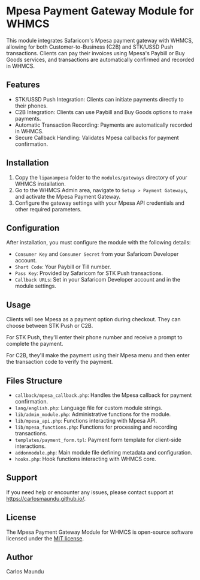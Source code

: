 # Mpesa Payment Gateway Module for WHMCS

This module integrates Safaricom's Mpesa payment gateway with WHMCS, allowing for both Customer-to-Business (C2B) and STK/USSD Push transactions. Clients can pay their invoices using Mpesa's Paybill or Buy Goods services, and transactions are automatically confirmed and recorded in WHMCS.

## Features

- STK/USSD Push Integration: Clients can initiate payments directly to their phones.
- C2B Integration: Clients can use Paybill and Buy Goods options to make payments.
- Automatic Transaction Recording: Payments are automatically recorded in WHMCS.
- Secure Callback Handling: Validates Mpesa callbacks for payment confirmation.

## Installation

1. Copy the `lipanampesa` folder to the `modules/gateways` directory of your WHMCS installation.
2. Go to the WHMCS Admin area, navigate to `Setup > Payment Gateways`, and activate the Mpesa Payment Gateway.
3. Configure the gateway settings with your Mpesa API credentials and other required parameters.

## Configuration

After installation, you must configure the module with the following details:

- `Consumer Key` and `Consumer Secret` from your Safaricom Developer account.
- `Short Code`: Your Paybill or Till number.
- `Pass Key`: Provided by Safaricom for STK Push transactions.
- `Callback URLs`: Set in your Safaricom Developer account and in the module settings.

## Usage

Clients will see Mpesa as a payment option during checkout. They can choose between STK Push or C2B.

For STK Push, they'll enter their phone number and receive a prompt to complete the payment.

For C2B, they'll make the payment using their Mpesa menu and then enter the transaction code to verify the payment.

## Files Structure

- `callback/mpesa_callback.php`: Handles the Mpesa callback for payment confirmation.
- `lang/english.php`: Language file for custom module strings.
- `lib/admin_module.php`: Administrative functions for the module.
- `lib/mpesa_api.php`: Functions interacting with Mpesa API.
- `lib/mpesa_functions.php`: Functions for processing and recording transactions.
- `templates/payment_form.tpl`: Payment form template for client-side interactions.
- `addonmodule.php`: Main module file defining metadata and configuration.
- `hooks.php`: Hook functions interacting with WHMCS core.

## Support

If you need help or encounter any issues, please contact support at https://carlosmaundu.github.io/.

## License

The Mpesa Payment Gateway Module for WHMCS is open-source software licensed under the [MIT license](https://opensource.org/licenses/MIT).

## Author

Carlos Maundu
